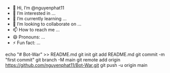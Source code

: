 - 👋 Hi, I’m @nguyenphat11
- 👀 I’m interested in ...
- 🌱 I’m currently learning ...
- 💞️ I’m looking to collaborate on ...
- 📫 How to reach me ...
- 😄 Pronouns: ...
- ⚡ Fun fact: ...

<!---
nguyenphat11/nguyenphat11 is a ✨ special ✨ repository because its `README.md` (this file) appears on your GitHub profile.
You can click the Preview link to take a look at your changes.
--->
echo "# Bot-War" >> README.md
git init
git add README.md
git commit -m "first commit"
git branch -M main
git remote add origin https://github.com/nguyenphat11/Bot-War.git
git push -u origin main
